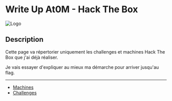 # Write Up At0M - Hack The Box
![Logo](https://marc-emmanuel9.github.io/Hack%20The%20Box/Ressources/htb.jpg)
## Description

Cette page va répertorier uniquement les challenges et machines Hack The Box que j'ai déjà réaliser.

Je vais essayer d'expliquer au mieux ma démarche pour arriver jusqu'au flag.

-------------
* [Machines](https://marc-emmanuel9.github.io/Hack%20The%20Box/Machines/)
* [Challenges](https://marc-emmanuel9.github.io/Hack%20The%20Box/Challenges/)